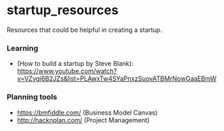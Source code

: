 # startup_resources
Resources that could be helpful in creating a startup.

### Learning
- (How to build a startup by Steve Blank): https://www.youtube.com/watch?v=VZvgj6B2JZs&list=PLAwxTw4SYaPnxzSuovATBMrNowGaaEBmW


### Planning tools
- https://bmfiddle.com/ (Business Model Canvas)
- http://hacknplan.com/ (Project Management)

